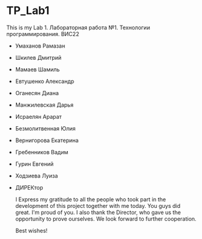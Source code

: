 # TP_Lab1
This is my Lab 1.
Лабораторная работа №1. Технологии программирования.
ВИС22
- Умаханов Рамазан 
- Шкилев Дмитрий
- Мамаев Шамиль
- Евтушенко Александр
- Оганесян Диана
- Манжилевская Дарья 
- Исраелян Арарат
- Безмолитвенная Юлия
- Вернигорова Екатерина
- Гребенников Вадим
- Гурин Евгений
- Ходзиева Луиза
- ДИРЕКтор



  I Express my gratitude to all the people who took part in the development of this project together with me today. You guys did    
  great. I'm proud of you.
  I also thank the Director, who gave us the opportunity to prove ourselves.
  We look forward to further cooperation.

  Best wishes! 
                                                                                                                        
